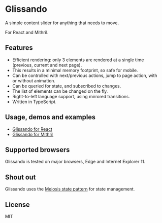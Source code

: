 # Glissando

A simple content slider for anything that needs to move.

For React and Mithril.


## Features

- Efficient rendering: only 3 elements are rendered at a single time (previous, current and next page).
- This results in a minimal memory footprint, so safe for mobile.
- Can be controlled with next/previous actions, jump to page action, with or without animation.
- Can be queried for state, and subscribed to changes.
- The list of elements can be changed on the fly.
- Right-to-left language support, using mirrored transitions.
- Written in TypeScript.


## Usage, demos and examples

* [Glissando for React](https://github.com/ArthurClemens/glissando/blob/master/packages/glissando-react/README.md)
* [Glissando for Mithril](https://github.com/ArthurClemens/glissando/blob/master/packages/glissando-mithril/README.md)


## Supported browsers

Glissando is tested on major browsers, Edge and Internet Explorer 11. 


## Shout out

Glissando uses the [Meiosis state pattern](http://meiosis.js.org/) for state management.


## License

MIT
